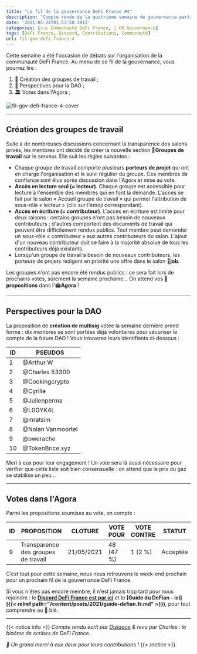 ```yaml
---
title: "Le fil de la gouvernance DeFi France #4"
description: "Compte rendu de la quatrième semaine de gouvernance participative de la communauté DeFi France. Plus de transparence : les membres votent la création de groupes de travail public !"
date: '2021-05-24T01:53:50.191Z'
categories: [🇫🇷 Communauté DeFi France, 📜 CR Gouvernance]
tags: [DeFi France, Discord, Contributions, Communauté]
url: fil-gov-defi-france-4
---
```


Cette semaine a été l'occasion de débats sur l'organisation  de la communauté DeFi France. Au menu de ce fil de la gouvernance, vous pourrez lire :

1. 💬 Création des groupes de travail ;
3. 📢 Perspectives pour la DAO ;
5. 🏛️ Votes dans l'Agora ;

![fil-gov-defi-france-4-cover](/img/2021/fil-gov-defi-france-4/fil-gov-defi-france-4-cover.png)

---

## Création des groupes de travail

Suite à de nombreuses discussions concernant la transparence des salons privés, les membres ont décidé de créer la nouvelle section 💬**Groupes de travail**  sur le serveur. Elle suit les règles suivantes :

* Chaque groupe de travail comporte plusieurs **porteurs de projet** qui ont en charge l'organisation et le suivi régulier du groupe. Ces membres de confiance sont élus après discussion dans l'Agora et mise au vote.
 * **Accès en lecture seul (= lecteur)**. Chaque groupe est accessible pour lecture à l'ensemble des membres qui en font la demande. L'accès se fait par le salon « Accueil groupe de travail » qui permet l'attribution de sous-rôle « lecteur » (clic sur l'émoji correspondant).
 * **Accès en écriture (= contributeur)**. L'accès en écriture est limité pour deux raisons : certains groupes n'ont pas besoin de nouveaux contributeurs ; d'autres comportent des documents de travail qui peuvent être difficilement rendus publics. Tout membre peut demander un sous-rôle « contributeur » aux autres contributeurs du salon. L'ajout d'un nouveau contributeur doit se faire à la majorité absolue de tous les contributeurs déjà existants.
 * Lorsqu'un groupe de travail a besoin de nouveaux contributeurs, les porteurs de projets rédigent en priorité une offre dans le salon 💼**job**.

Les groupes n'ont pas encore été rendus publics : ce sera fait lors de prochains votes, sûrement la semaine prochaine… On attend vos 📜**propositions** dans l'🏟**Agora** ! 

---

## Perspectives pour la DAO

La proposition de **création de multisig** votée la semaine dernière prend forme : dix membres se sont portées déjà volontaires pour sécuriser le compte de la future DAO ! Vous trouverez leurs identifiants ci-dessous :


|ID|PSEUDOS|
|---|---|
|1|@Arthur W|
|2|@Charles 53300|
|3|@Cookingcrypto|
|4|@Cyrille|
|5|@Julienperma|
|6|@L0GYK4L|
|7|@mratsim|
|8|@Nolan Vanmoortel|
|9|@owerache|
|10|@TokenBrice.xyz|

Meri à eux pour leur engagement ! Un vote sera là aussi nécessaire pour vérifier que cette liste soit bien consensuelle : on attend que le prix du gaz se stabilise un peu...

---

## Votes dans l'Agora

Parmi les propositions soumises au vote, on compte :

| ID | PROPOSITION | CLOTURE | VOTE POUR  | VOTE CONTRE | STATUT |
|----|-------------|---------|-----------|-------------|--|
| 9 |Transparence des groupes de travail |21/05/2021|48 (47 %)|1 (2 %)|Acceptée|


C’est tout pour cette semaine, nous nous retrouvons le week-end prochain pour un prochain fil de la gouvernance DeFi France.

Si vous n'êtes pas encore membre, il n'est jamais trop tard pour nous rejoindre : le **[Discord DeFi France est par ici](https://discord.gg/3bWZcK2)** et le **[Guide du DeFian - ici]({{< relref path="/content/posts/2021/guide-defian.fr.md" >}})**, pour tout comprendre au 🌾 blé.

---

{{< notice info >}}
_Compte rendu écrit par [Disiaque](https://twitter.com/disiaque_crypto) & revu par Charles : le binôme de scribes de DeFi France._

_🙏 Un grand merci à eux deux pour leurs contributions !_
{{< /notice >}}